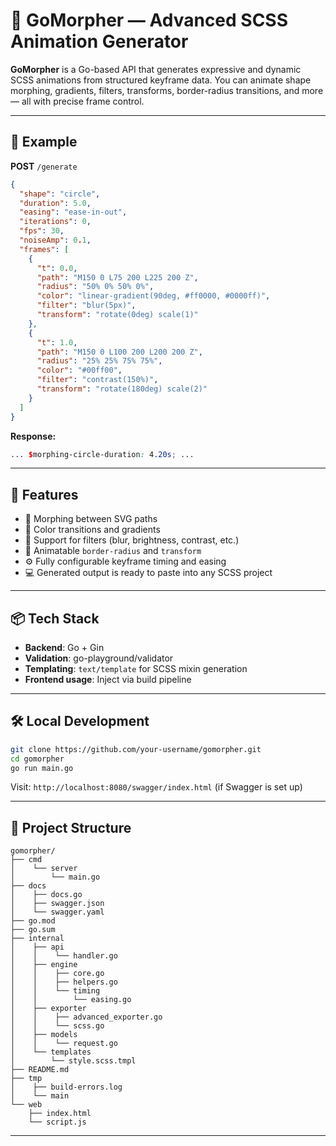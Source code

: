 # 🎨 GoMorpher — Advanced SCSS Animation Generator

**GoMorpher** is a Go-based API that generates expressive and dynamic SCSS animations from structured keyframe data. You can animate shape morphing, gradients, filters, transforms, border-radius transitions, and more — all with precise frame control.

---

## 🚀 Example

**POST** `/generate`

```json
{
  "shape": "circle",
  "duration": 5.0,
  "easing": "ease-in-out",
  "iterations": 0,
  "fps": 30,
  "noiseAmp": 0.1,
  "frames": [
    {
      "t": 0.0,
      "path": "M150 0 L75 200 L225 200 Z",
      "radius": "50% 0% 50% 0%",
      "color": "linear-gradient(90deg, #ff0000, #0000ff)",
      "filter": "blur(5px)",
      "transform": "rotate(0deg) scale(1)"
    },
    {
      "t": 1.0,
      "path": "M150 0 L100 200 L200 200 Z",
      "radius": "25% 25% 75% 75%",
      "color": "#00ff00",
      "filter": "contrast(150%)",
      "transform": "rotate(180deg) scale(2)"
    }
  ]
}
```

**Response:**
```scss
... $morphing-circle-duration: 4.20s; ...

```

---

## 🔧 Features

- 🔁 Morphing between SVG paths
- 🎨 Color transitions and gradients
- 🌈 Support for filters (blur, brightness, contrast, etc.)
- 📐 Animatable `border-radius` and `transform`
- ⚙️ Fully configurable keyframe timing and easing
- 💻 Generated output is ready to paste into any SCSS project

---

## 📦 Tech Stack

- **Backend**: Go + Gin
- **Validation**: go-playground/validator
- **Templating**: `text/template` for SCSS mixin generation
- **Frontend usage**: Inject via build pipeline

---

## 🛠 Local Development

```bash
git clone https://github.com/your-username/gomorpher.git
cd gomorpher
go run main.go
```

Visit: `http://localhost:8080/swagger/index.html` (if Swagger is set up)

---

## 📁 Project Structure

```
gomorpher/
├── cmd
│    └── server
│        └── main.go
├── docs
│    ├── docs.go
│    ├── swagger.json
│    └── swagger.yaml
├── go.mod
├── go.sum
├── internal
│    ├── api
│    │    └── handler.go
│    ├── engine
│    │    ├── core.go
│    │    ├── helpers.go
│    │    └── timing
│    │        └── easing.go
│    ├── exporter
│    │    ├── advanced_exporter.go
│    │    └── scss.go
│    ├── models
│    │    └── request.go
│    └── templates
│        └── style.scss.tmpl
├── README.md
├── tmp
│    ├── build-errors.log
│    └── main
└── web
    ├── index.html
    └── script.js

```

---



